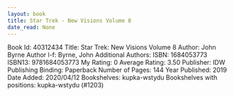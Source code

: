 ```yaml
---
layout: book
title: Star Trek - New Visions Volume 8
date_read: None
---
```


Book Id: 40312434
Title: Star Trek: New Visions Volume 8
Author: John Byrne
Author l-f: Byrne, John
Additional Authors: 
ISBN: 1684053773
ISBN13: 9781684053773
My Rating: 0
Average Rating: 3.50
Publisher: IDW Publishing
Binding: Paperback
Number of Pages: 144
Year Published: 2019
Date Added: 2020/04/12
Bookshelves: kupka-wstydu
Bookshelves with positions: kupka-wstydu (#1203)

